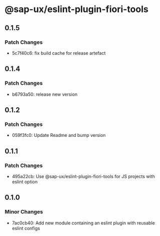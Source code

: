# @sap-ux/eslint-plugin-fiori-tools

## 0.1.5

### Patch Changes

-   5c7f40c6: fix build cache for release artefact

## 0.1.4

### Patch Changes

-   b6793a50: release new version

## 0.1.2

### Patch Changes

-   059f3fc0: Update Readme and bump version

## 0.1.1

### Patch Changes

-   495a22cb: Use @sap-ux/eslint-plugin-fiori-tools for JS projects with eslint option

## 0.1.0

### Minor Changes

-   7ac0cb40: Add new module containing an eslint plugin with reusable eslint configs
